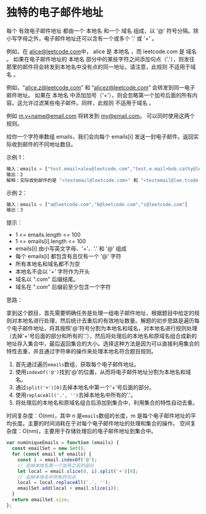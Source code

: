 # 独特的电子邮件地址

每个 有效电子邮件地址 都由一个 本地名 和一个 域名 组成，以 '@' 符号分隔。除小写字母之外，电子邮件地址还可以含有一个或多个 '.' 或 '+' 。

例如，在 <alice@leetcode.com>中， alice 是 本地名 ，而 leetcode.com 是 域名 。
如果在电子邮件地址的 本地名 部分中的某些字符之间添加句点（'.'），则发往那里的邮件将会转发到本地名中没有点的同一地址。请注意，此规则 不适用于域名 。

例如，"<alice.z@leetcode.com>” 和 “<alicez@leetcode.com>” 会转发到同一电子邮件地址。
如果在 本地名 中添加加号（'+'），则会忽略第一个加号后面的所有内容。这允许过滤某些电子邮件。同样，此规则 不适用于域名 。

例如 <m.y+name@email.com> 将转发到 <my@email.com>。
可以同时使用这两个规则。

给你一个字符串数组 emails，我们会向每个 emails[i] 发送一封电子邮件。返回实际收到邮件的不同地址数目。

示例 1：

```js
输入：emails = ["test.email+alex@leetcode.com","test.e.mail+bob.cathy@leetcode.com","testemail+david@lee.tcode.com"]
输出：2
解释：实际收到邮件的是 "<testemail@leetcode.com>" 和 "<testemail@lee.tcode.com>"。
```

示例 2：

```js
输入：emails = ["a@leetcode.com","b@leetcode.com","c@leetcode.com"]
输出：3
```

提示：

- 1 <= emails.length <= 100
- 1 <= emails[i].length <= 100
- emails[i] 由小写英文字母、'+'、'.' 和 '@' 组成
- 每个 emails[i] 都包含有且仅有一个 '@' 字符
- 所有本地名和域名都不为空
- 本地名不会以 '+' 字符作为开头
- 域名以 ".com" 后缀结尾。
- 域名在 ".com" 后缀前至少包含一个字符

思路：

拿到这个题目，首先需要明确任务是处理一组电子邮件地址，根据题目中给定的规则对本地名进行处理，然后统计去重后的有效地址数量。解题的初步思路是遍历每个电子邮件地址，将其按照'@'符号分割为本地名和域名，对本地名进行规则处理（去掉'+'号后面的部分和所有的'.'），然后将处理后的本地名和原域名组合成新的地址存入集合中，最后返回集合的大小。选择这种方法是因为可以直接利用集合的特性去重，并且通过字符串的操作来处理本地名符合题目规则。

1. 首先通过遍历`emails`数组，获取每个电子邮件地址。
2. 使用`indexOf('@')`找到'@'的位置，从而将电子邮件地址分割为本地名和域名。
3. 通过`split('+')[0]`去掉本地名中第一个'+'号后面的部分。
4. 使用`replaceAll('.', '')`去掉本地名中所有的'.'。
5. 将处理后的本地名和原域名组合后添加到集合中，利用集合的特性自动去重。

时间复杂度：O(nm)，其中 n 是`emails`数组的长度，m 是每个电子邮件地址的平均长度。主要的时间消耗在于对每个电子邮件地址的处理和集合的操作。
空间复杂度：O(nm)，主要用于存储处理后的电子邮件地址到集合中。

```js
var numUniqueEmails = function (emails) {
  const emailSet = new Set();
  for (const email of emails) {
    const i = email.indexOf('@');
    // 去掉本地名第一个加号之后的部分
    let local = email.slice(0, i).split('+')[0];
    // 去掉本地名中所有的句点
    local = local.replaceAll('.', '');
    emailSet.add(local + email.slice(i));
  }
  return emailSet.size;
};
```
